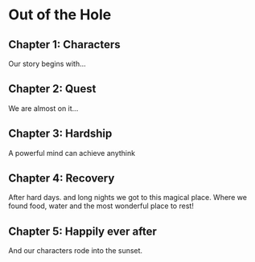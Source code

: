 # Out of the Hole

## Chapter 1: Characters

Our story begins with...


## Chapter 2: Quest
We are almost on it... 

## Chapter 3: Hardship
A powerful mind can achieve anythink

## Chapter 4: Recovery
After hard days. and long nights we got to this magical place. Where we found food, water and the most wonderful place to rest!  

## Chapter 5: Happily ever after

And our characters rode into the sunset.

